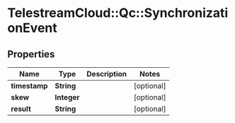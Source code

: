 # TelestreamCloud::Qc::SynchronizationEvent

## Properties
Name | Type | Description | Notes
------------ | ------------- | ------------- | -------------
**timestamp** | **String** |  | [optional] 
**skew** | **Integer** |  | [optional] 
**result** | **String** |  | [optional] 


